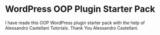 # WordPress OOP Plugin Starter Pack
I have made this OOP WordPress plugin starter pack with the help of Alessandro Castellani Tutorials.
Thank You Alessandro Castellani.